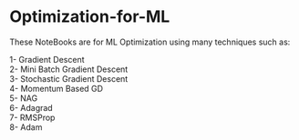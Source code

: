 # Optimization-for-ML

These NoteBooks are for ML Optimization using many techniques
such as: <br /> 

1- Gradient Descent <br /> 
2- Mini Batch Gradient Descent <br /> 
3- Stochastic Gradient Descent <br /> 
4- Momentum Based GD <br /> 
5- NAG <br /> 
6- Adagrad <br /> 
7- RMSProp <br /> 
8- Adam
